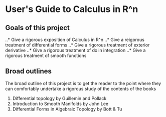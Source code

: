 # User's Guide to Calculus in R^n

## Goals of this project

..* Give a rigorous exposition of Calculus in R^n
..* Give a reigorous treatment of differential forms
..* Give a rigorous treatment of exterior derivative
..* Give a rigorous treatment of dx in integration
..* Give a rigorous treatment of smooth functions

## Broad outlines

The broad outline of this project is to get the reader to the point where they can comfortably undertake a rigorous study of the contents of the books

1. Differential topology by Guillemin and Pollack
2. Introduction to Smooth Manifolds by John Lee
3. Differential Forms in Algebraic Topology by Bott & Tu
